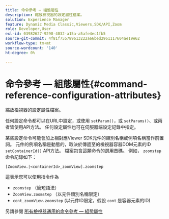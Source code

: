 ```yaml
---
title: 命令參考 — 組態屬性
description: 縮放檢視器的設定屬性檔案。
solution: Experience Manager
feature: Dynamic Media Classic,Viewers,SDK/API,Zoom
role: Developer,User
exl-id: 03982627-9298-4032-a15a-a5afe4ec1fb5
source-git-commit: 4f81f755789613222a66bed2961117604ae19e62
workflow-type: tm+mt
source-wordcount: '140'
ht-degree: 0%

---
```


# 命令參考 — 組態屬性{#command-reference-configuration-attributes}

縮放檢視器的設定屬性檔案。

任何設定命令都可以在URL中設定，或使用 `setParam()`，或 `setParams()`、或兩者皆使用API方法。 任何設定屬性也可在伺服器端設定記錄中指定。

某些設定命令可能會加上相對應Viewer SDK元件的類別名稱或例項名稱當作前置詞。 元件的例項名稱是動態的，取決於傳遞至的檢視器容器DOM元素的ID `setContainerId()` API方法。 檔案包含這類命令的選用首碼。 例如， `zoomstep` 命令記錄如下：

`[ZoomView.|<containerId>_zoomView].zoomstep`

這表示您可以使用指令作為

* `zoomstep` （簡短語法）
* `ZoomView.zoomstep` （以元件類別名稱限定）
* `cont_zoomView.zoomstep` (以元件ID限定，假設 `cont` 是容器元素的ID)

另請參閱 [所有檢視器通用的命令參考 — 組態屬性](../../../r-html5-viewer-20-cmdref-configattrib/r-html5-viewer-20-cmdref-configattrib.md#concept-850e0f2c49b949deb7cfbfd330d329bd)
